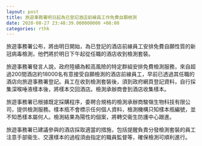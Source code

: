 ```yaml
---
layout: post
title: 旅遊事務署明日起為已登記酒店前線員工作免費自願檢測
date: 2020-08-27 23:48:39.000000000 +08:00
categories: rthk
---
```


旅遊事務署公布，將由明日開始，為已登記的酒店前線員工安排免費自願性質的新冠病毒檢測，他們將於明日下午起從任職的酒店收到檢測套裝。

旅遊事務署發言人說，政府陸續為較高風險的特定群組安排免費檢測服務，來自超過200間酒店約18000名有意接受自願檢測的酒店前線員工，早前已透過其任職的酒店向旅遊事務署登記。員工在收到檢測套裝後，須到政府網頁登記資料，自行採集深喉唾液樣本後，將樣本交回酒店。檢測承辦商會到酒店收集樣本。

旅遊事務署已根據既定採購程序，委聘合規格的檢測承辦商駿嶺生物科技有限公司，提供檢測服務。樣本瓶不會標示任何個人資料，檢測機構只知樣本瓶編號，並不知悉樣本屬何人。檢測結果為陽性的個案，將轉交衞生防護中心跟進。

旅遊事務署已建議參與的酒店採取適當的措施，包括提醒負責分發檢測套裝的員工注意手部衞生、交還樣本的過程須由指定的職員監督等，確保檢測可順利進行。
